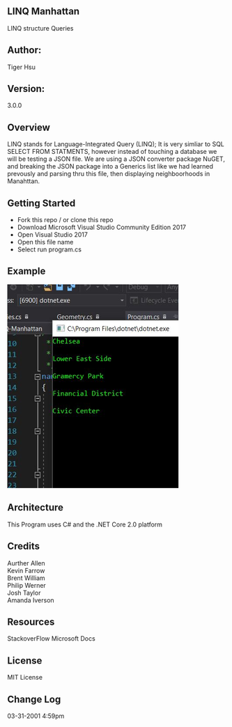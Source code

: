 ## LINQ Manhattan
LINQ structure Queries

## Author:
Tiger Hsu

## Version:
3.0.0 

## Overview
LINQ stands for Language-Integrated Query (LINQ); It is very simliar to SQL SELECT FROM STATMENTS, however instead of touching a database 
we will be testing a JSON file. We are using a JSON converter package NuGET, and breaking the JSON package into a Generics list like
we had learned prevously and parsing thru this file, then displaying neighboorhoods in Manahttan.

## Getting Started
- Fork this repo / or clone this repo
- Download Microsoft Visual Studio Community Edition 2017
- Open Visual Studio 2017
- Open this file name 
- Select run program.cs

## Example

![alt text](/LINQ/LINQ.JPG)



## Architecture
This  Program uses C# and the .NET Core 2.0 platform

## Credits
Aurther Allen <br>
Kevin Farrow <br>
Brent William <br>
Philip Werner <br>
Josh Taylor <br>
Amanda Iverson <br>

## Resources
StackoverFlow
Microsoft Docs

## License
MIT License

## Change Log

03-31-2001 4:59pm
